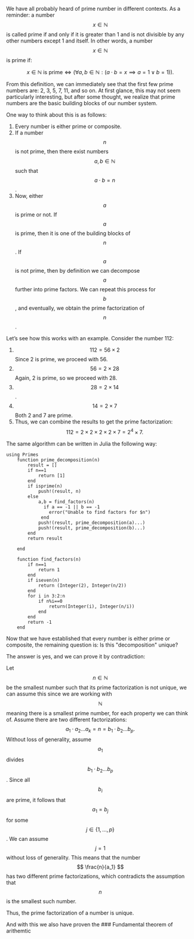 We have all probably heard of prime number in different contexts. 
As a reminder: a number $$x \in \mathbb{N}$$ is called prime if and only if it is greater than 1 and is not divisible by any other numbers except 1 and itself. In other words, a number $$x \in \mathbb{N}$$ is prime if:

$$
x \in \mathbb{N} \text{ is prime} \iff (\forall a, b \in \mathbb{N}: (a \cdot b = x \implies a = 1 \lor b = 1)).
$$

From this definition, we can immediately see that the first few prime numbers are: 2, 3, 5, 7, 11, and so on. At first glance, this may not seem particularly interesting, but after some thought, we realize that prime numbers are the basic building blocks of our number system.

One way to think about this is as follows:

1. Every number is either prime or composite.
2. If a number $$n$$ is not prime, then there exist numbers $$a, b \in \mathbb{N}$$ such that $$a \cdot b = n$$.
3. Now, either $$a$$ is prime or not. If $$a$$ is prime, then it is one of the building blocks of $$n$$. If $$a$$ is not prime, then by definition we can decompose $$a$$ further into prime factors. We can repeat this process for $$b$$, and eventually, we obtain the prime factorization of $$n$$.

Let’s see how this works with an example. Consider the number 112:

1. $$112 = 56 \times 2$$ Since 2 is prime, we proceed with 56.
2. $$56 = 2 \times 28$$ Again, 2 is prime, so we proceed with 28.
3. $$28 = 2 \times 14$$.
4. $$14 = 2 \times 7$$ Both 2 and 7 are prime.
5. Thus, we can combine the results to get the prime factorization:
   $$112 = 2 \times 2 \times 2 \times 2 \times 7 = 2^4 \times 7.$$

The same algorithm can be written in Julia the following way: 
```
using Primes
	function prime_decomposition(n)
		result = []
		if n==1
			return [1]
		end
		if isprime(n)
			push!(result, n)
		else
			a,b = find_factors(n)
			  if a == -1 || b == -1
            	error("Unable to find factors for $n")
       		 end
			push!(result, prime_decomposition(a)...)
			push!(result, prime_decomposition(b)...)
		end
		return result
		
	end

	function find_factors(n)
		if n==1
			return 1
		end
		if iseven(n)
			return (Integer(2), Integer(n/2))
		end
		for i in 3:2:n
			if n%i==0
				return(Integer(i), Integer(n/i))
			end
		end
		return -1
	end
 ````

Now that we have established that every number is either prime or composite, the remaining question is: Is this "decomposition" unique?

The answer is yes, and we can prove it by contradiction:

Let $$n \in \mathbb{N}$$ be the smallest number such that its prime factorization is not unique, we can assume this since we are working with $$\mathbb N$$ meaning there is a smallest prime number, for each property we can think of. Assume there are two different factorizations:
   $$a_1 \cdot a_2 \dots a_k = n = b_1 \cdot b_2 \dots b_p.$$
   Without loss of generality, assume $$a_1$$ divides $$b_1 \cdot b_2 \dots b_p$$. Since all $$b_i$$ are prime, it follows that $$a_1 = b_j$$ for some $$j \in \{1, \dots, p\}$$. We can assume $$j = 1$$ without loss of generality. This means that the number $$ \frac{n}{a_1} $$ has two different prime factorizations, which contradicts the assumption that $$n$$ is the smallest such number.

Thus, the prime factorization of a number is unique.

And with this we also have proven the ### Fundamental theorem of arithemtic
